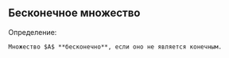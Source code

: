 ## Бесконечное множество
Определение:
```spoiler-markdown
Множество $A$ **бесконечно**, если оно не является конечным.
```
